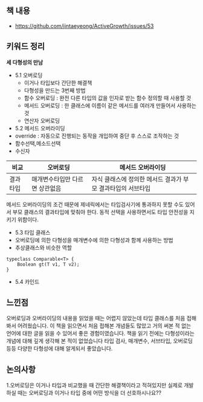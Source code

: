 ## 책 내용
- https://github.com/jintaeyeong/ActiveGrowth/issues/53

## 키워드 정리 
**세 다형성의 만남**
- 5.1 오버로딩
  - 이거나 타입보다 간단한 해결책
  - 다형성을 만드는 3번째 방법
  - 함수 오버로딩 : 완전 다른 타입의 값을 인자로 받는 함수 정의할 때 사용할 것
  - 메서드 오버로딩 : 한 클래스에 이름이 같은 메서드를 여러개 만들어서 사용하는 것 
  - 연산자 오버로딩
- 5.2 메서드 오버라이딩
 - override : 자동으로 진행되는 동작을 개입하여 중단 후 스스로 조작하는 것
 - 함수선택,메소드선택
 - 수신자

| 비교 | 오버로딩 | 메서드 오버라이딩 |
| - | - | - |
| 결과타입 | 매개변수타입만 다르면 상관없음 | 자식 클래스에 정의한 메서드 결과가 부모 결과타입의 서브타입 |

메서드 오버라이딩의 조건 때문에 제네릭에서는 타입검사기에 통과하지 못할 수도 있어서 부모 클래스의 결과타입에 맞춰야 한다.
동적 선택을 사용하면서도 타입 안전성을 지키기 위함이다.

- 5.3 타입 클래스
 - 오버로딩에 의한 다형성을 매개변수에 의한 다형성과 함께 사용하는 방법
 - 추상클래스와 비슷한 역할
```
typeclass Comparable<T> {
    Boolean gt(T v1, T v2);
}
```
- 5.4 카인드

## 느낀점 
오버로딩과 오버라이딩의 내용을 읽었을 때는 어렵지 않았는데 타입 클래스를 처음 접해봐서 어려웠습니다.
이 책을 읽으면서 처음 접해본 개념들도 많았고 거의 써본 적 없는 언어에 대한 글을 읽을 수 있어서 좋은 경험이였습니다.
책을 읽기 전에는 다형성이라는 개념에 대해 깊게 생각해 본 적이 없었습니다
타입 검사, 매개변수, 서브타입, 오버로딩 등등 다양한 다형성에 대해 알게되서 좋았습니다.

## 논의사항 
1.오버로딩은 이거나 타입과 비교했을 때 간단한 해결책이라고 적혀있지만 실제로 개발하실 때는 오버로딩과 이거나 타입 중에 어떤 방식을 더 선호하시나요?? 
